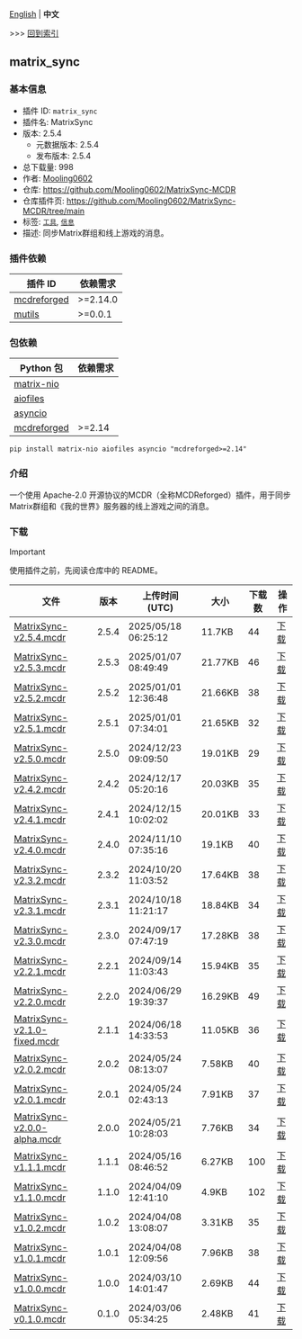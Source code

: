 [English](readme.md) | **中文**

\>\>\> [回到索引](/readme-zh_cn.md)

## matrix_sync

### 基本信息

- 插件 ID: `matrix_sync`
- 插件名: MatrixSync
- 版本: 2.5.4
  - 元数据版本: 2.5.4
  - 发布版本: 2.5.4
- 总下载量: 998
- 作者: [Mooling0602](https://github.com/Mooling0602)
- 仓库: https://github.com/Mooling0602/MatrixSync-MCDR
- 仓库插件页: https://github.com/Mooling0602/MatrixSync-MCDR/tree/main
- 标签: [`工具`](/labels/tool/readme-zh_cn.md), [`信息`](/labels/information/readme-zh_cn.md)
- 描述: 同步Matrix群组和线上游戏的消息。

### 插件依赖

| 插件 ID | 依赖需求 |
| --- | --- |
| [mcdreforged](https://github.com/Fallen-Breath/MCDReforged) | \>=2.14.0 |
| [mutils](/plugins/mutils/readme-zh_cn.md) | \>=0.0.1 |

### 包依赖

| Python 包 | 依赖需求 |
| --- | --- |
| [matrix-nio](https://pypi.org/project/matrix-nio) |  |
| [aiofiles](https://pypi.org/project/aiofiles) |  |
| [asyncio](https://pypi.org/project/asyncio) |  |
| [mcdreforged](https://pypi.org/project/mcdreforged) | \>=2.14 |

```
pip install matrix-nio aiofiles asyncio "mcdreforged>=2.14"
```

### 介绍

一个使用 Apache-2.0 开源协议的MCDR（全称MCDReforged）插件，用于同步Matrix群组和《我的世界》服务器的线上游戏之间的消息。

### 下载

> [!IMPORTANT]
> 使用插件之前，先阅读仓库中的 README。

| 文件 | 版本 | 上传时间 (UTC) | 大小 | 下载数 | 操作 |
| --- | --- | --- | --- | --- | --- |
| [MatrixSync-v2.5.4.mcdr](https://github.com/Mooling0602/MatrixSync-MCDR/releases/tag/2.5.4) | 2.5.4 | 2025/05/18 06:25:12 | 11.7KB | 44 | [下载](https://github.com/Mooling0602/MatrixSync-MCDR/releases/download/2.5.4/MatrixSync-v2.5.4.mcdr) |
| [MatrixSync-v2.5.3.mcdr](https://github.com/Mooling0602/MatrixSync-MCDR/releases/tag/2.5.3) | 2.5.3 | 2025/01/07 08:49:49 | 21.77KB | 46 | [下载](https://github.com/Mooling0602/MatrixSync-MCDR/releases/download/2.5.3/MatrixSync-v2.5.3.mcdr) |
| [MatrixSync-v2.5.2.mcdr](https://github.com/Mooling0602/MatrixSync-MCDR/releases/tag/2.5.2) | 2.5.2 | 2025/01/01 12:36:48 | 21.66KB | 38 | [下载](https://github.com/Mooling0602/MatrixSync-MCDR/releases/download/2.5.2/MatrixSync-v2.5.2.mcdr) |
| [MatrixSync-v2.5.1.mcdr](https://github.com/Mooling0602/MatrixSync-MCDR/releases/tag/2.5.1) | 2.5.1 | 2025/01/01 07:34:01 | 21.65KB | 32 | [下载](https://github.com/Mooling0602/MatrixSync-MCDR/releases/download/2.5.1/MatrixSync-v2.5.1.mcdr) |
| [MatrixSync-v2.5.0.mcdr](https://github.com/Mooling0602/MatrixSync-MCDR/releases/tag/2.5.0) | 2.5.0 | 2024/12/23 09:09:50 | 19.01KB | 29 | [下载](https://github.com/Mooling0602/MatrixSync-MCDR/releases/download/2.5.0/MatrixSync-v2.5.0.mcdr) |
| [MatrixSync-v2.4.2.mcdr](https://github.com/Mooling0602/MatrixSync-MCDR/releases/tag/2.4.2) | 2.4.2 | 2024/12/17 05:20:16 | 20.03KB | 35 | [下载](https://github.com/Mooling0602/MatrixSync-MCDR/releases/download/2.4.2/MatrixSync-v2.4.2.mcdr) |
| [MatrixSync-v2.4.1.mcdr](https://github.com/Mooling0602/MatrixSync-MCDR/releases/tag/2.4.1) | 2.4.1 | 2024/12/15 10:02:02 | 20.01KB | 33 | [下载](https://github.com/Mooling0602/MatrixSync-MCDR/releases/download/2.4.1/MatrixSync-v2.4.1.mcdr) |
| [MatrixSync-v2.4.0.mcdr](https://github.com/Mooling0602/MatrixSync-MCDR/releases/tag/2.4.0) | 2.4.0 | 2024/11/10 07:35:16 | 19.1KB | 40 | [下载](https://github.com/Mooling0602/MatrixSync-MCDR/releases/download/2.4.0/MatrixSync-v2.4.0.mcdr) |
| [MatrixSync-v2.3.2.mcdr](https://github.com/Mooling0602/MatrixSync-MCDR/releases/tag/2.3.2) | 2.3.2 | 2024/10/20 11:03:52 | 17.64KB | 38 | [下载](https://github.com/Mooling0602/MatrixSync-MCDR/releases/download/2.3.2/MatrixSync-v2.3.2.mcdr) |
| [MatrixSync-v2.3.1.mcdr](https://github.com/Mooling0602/MatrixSync-MCDR/releases/tag/2.3.1) | 2.3.1 | 2024/10/18 11:21:17 | 18.84KB | 34 | [下载](https://github.com/Mooling0602/MatrixSync-MCDR/releases/download/2.3.1/MatrixSync-v2.3.1.mcdr) |
| [MatrixSync-v2.3.0.mcdr](https://github.com/Mooling0602/MatrixSync-MCDR/releases/tag/2.3.0) | 2.3.0 | 2024/09/17 07:47:19 | 17.28KB | 38 | [下载](https://github.com/Mooling0602/MatrixSync-MCDR/releases/download/2.3.0/MatrixSync-v2.3.0.mcdr) |
| [MatrixSync-v2.2.1.mcdr](https://github.com/Mooling0602/MatrixSync-MCDR/releases/tag/2.2.1) | 2.2.1 | 2024/09/14 11:03:43 | 15.94KB | 35 | [下载](https://github.com/Mooling0602/MatrixSync-MCDR/releases/download/2.2.1/MatrixSync-v2.2.1.mcdr) |
| [MatrixSync-v2.2.0.mcdr](https://github.com/Mooling0602/MatrixSync-MCDR/releases/tag/2.2.0) | 2.2.0 | 2024/06/29 19:39:37 | 16.29KB | 49 | [下载](https://github.com/Mooling0602/MatrixSync-MCDR/releases/download/2.2.0/MatrixSync-v2.2.0.mcdr) |
| [MatrixSync-v2.1.0-fixed.mcdr](https://github.com/Mooling0602/MatrixSync-MCDR/releases/tag/2.1.1) | 2.1.1 | 2024/06/18 14:33:53 | 11.05KB | 36 | [下载](https://github.com/Mooling0602/MatrixSync-MCDR/releases/download/2.1.1/MatrixSync-v2.1.0-fixed.mcdr) |
| [MatrixSync-v2.0.2.mcdr](https://github.com/Mooling0602/MatrixSync-MCDR/releases/tag/2.0.2) | 2.0.2 | 2024/05/24 08:13:07 | 7.58KB | 40 | [下载](https://github.com/Mooling0602/MatrixSync-MCDR/releases/download/2.0.2/MatrixSync-v2.0.2.mcdr) |
| [MatrixSync-v2.0.1.mcdr](https://github.com/Mooling0602/MatrixSync-MCDR/releases/tag/2.0.1) | 2.0.1 | 2024/05/24 02:43:13 | 7.91KB | 37 | [下载](https://github.com/Mooling0602/MatrixSync-MCDR/releases/download/2.0.1/MatrixSync-v2.0.1.mcdr) |
| [MatrixSync-v2.0.0-alpha.mcdr](https://github.com/Mooling0602/MatrixSync-MCDR/releases/tag/2.0.0) | 2.0.0 | 2024/05/21 10:28:03 | 7.76KB | 34 | [下载](https://github.com/Mooling0602/MatrixSync-MCDR/releases/download/2.0.0/MatrixSync-v2.0.0-alpha.mcdr) |
| [MatrixSync-v1.1.1.mcdr](https://github.com/Mooling0602/MatrixSync-MCDR/releases/tag/1.1.1) | 1.1.1 | 2024/05/16 08:46:52 | 6.27KB | 100 | [下载](https://github.com/Mooling0602/MatrixSync-MCDR/releases/download/1.1.1/MatrixSync-v1.1.1.mcdr) |
| [MatrixSync-v1.1.0.mcdr](https://github.com/Mooling0602/MatrixSync-MCDR/releases/tag/1.1.0) | 1.1.0 | 2024/04/09 12:41:10 | 4.9KB | 102 | [下载](https://github.com/Mooling0602/MatrixSync-MCDR/releases/download/1.1.0/MatrixSync-v1.1.0.mcdr) |
| [MatrixSync-v1.0.2.mcdr](https://github.com/Mooling0602/MatrixSync-MCDR/releases/tag/1.0.2) | 1.0.2 | 2024/04/08 13:08:07 | 3.31KB | 35 | [下载](https://github.com/Mooling0602/MatrixSync-MCDR/releases/download/1.0.2/MatrixSync-v1.0.2.mcdr) |
| [MatrixSync-v1.0.1.mcdr](https://github.com/Mooling0602/MatrixSync-MCDR/releases/tag/1.0.1) | 1.0.1 | 2024/04/08 12:09:56 | 7.96KB | 38 | [下载](https://github.com/Mooling0602/MatrixSync-MCDR/releases/download/1.0.1/MatrixSync-v1.0.1.mcdr) |
| [MatrixSync-v1.0.0.mcdr](https://github.com/Mooling0602/MatrixSync-MCDR/releases/tag/1.0.0) | 1.0.0 | 2024/03/10 14:01:47 | 2.69KB | 44 | [下载](https://github.com/Mooling0602/MatrixSync-MCDR/releases/download/1.0.0/MatrixSync-v1.0.0.mcdr) |
| [MatrixSync-v0.1.0.mcdr](https://github.com/Mooling0602/MatrixSync-MCDR/releases/tag/0.1.0) | 0.1.0 | 2024/03/06 05:34:25 | 2.48KB | 41 | [下载](https://github.com/Mooling0602/MatrixSync-MCDR/releases/download/0.1.0/MatrixSync-v0.1.0.mcdr) |

